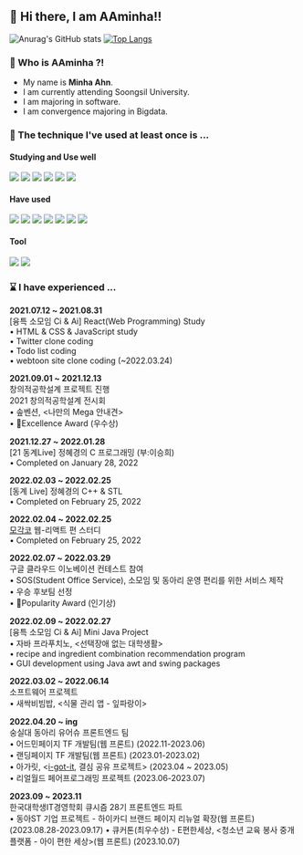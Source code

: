 ## 👋 Hi there, I am AAminha!!

![Anurag's GitHub stats](https://github-readme-stats.vercel.app/api?username=aaminha&show_icons=true&theme=radical) [![Top Langs](https://github-readme-stats.vercel.app/api/top-langs/?username=aaminha&langs_count=10&layout=compact&theme=dark)](https://github.com/aaminha/aaminha)

### 🤔 Who is AAminha ?!
* My name is __Minha Ahn__.
* I am currently attending Soongsil University.
* I am majoring in software.
* I am convergence majoring in Bigdata.

### :wrench: The technique I've used at least once is ...
#### Studying and Use well
<img src="https://img.shields.io/badge/javascript-F7DF1E?style=for-the-badge&logo=javascript&logoColor=white"> <img src="https://img.shields.io/badge/typescript-3178C6?style=for-the-badge&logo=typescript&logoColor=white"> <img src="https://img.shields.io/badge/react-61DAFB?style=for-the-badge&logo=react&logoColor=white"> <img src="https://img.shields.io/badge/tailwindcss-06B6D4?style=for-the-badge&logo=tailwindcss&logoColor=white"> <img src="https://img.shields.io/badge/reactquery-FF4154?style=for-the-badge&logo=reactquery&logoColor=white"> <img src="https://img.shields.io/badge/recoil-f26b00?style=for-the-badge&logo=">
#### Have used
<img src="https://img.shields.io/badge/c-A8B9CC?style=for-the-badge&logo=c&logoColor=white"> <img src="https://img.shields.io/badge/c++-00599C?style=for-the-badge&logo=c++&logoColor=white"> <img src="https://img.shields.io/badge/python-3776AB?style=for-the-badge&logo=python&logoColor=white"> <img src="https://img.shields.io/badge/JAVA-007396?style=for-the-badge&logo=java&logoColor=white"> <img src="https://img.shields.io/badge/r-276DC3?style=for-the-badge&logo=r&logoColor=white"> <img src="https://img.shields.io/badge/html5-E34F26?style=for-the-badge&logo=html5&logoColor=white"> <img src="https://img.shields.io/badge/css-1572B6?style=for-the-badge&logo=css3&logoColor=white">
#### Tool
<img src="https://img.shields.io/badge/github-181717?style=for-the-badge&logo=github&logoColor=white"> <img src="https://img.shields.io/badge/slack-4A154B?style=for-the-badge&logo=slack&logoColor=white">

### :hourglass: I have experienced ...
__2021.07.12 ~ 2021.08.31__  
[융특 소모임 Ci & Ai] React(Web Programming) Study  
• HTML & CSS & JavaScript study  
• Twitter clone coding  
• Todo list coding  
• webtoon site clone coding (~2022.03.24)

__2021.09.01 ~ 2021.12.13__  
창의적공학설계 프로젝트 진행  
2021 창의적공학설계 전시회  
• 솦벤션, <나만의 Mega 안내견>  
• 🏅Excellence Award (우수상)  

__2021.12.27 ~ 2022.01.28__  
[21 동계Live] 정혜경의 C 프로그래밍 (부:이승희)  
• Completed on January 28, 2022

__2022.02.03 ~ 2022.02.25__  
[동계 Live] 정혜경의 C++ & STL  
• Completed on February 25, 2022

__2022.02.04 ~ 2022.02.25__  
[모각코](https://cafe.naver.com/codeuniv) 웹-리액트 편 스터디  
• Completed on February 25, 2022

__2022.02.07 ~ 2022.03.29__  
구글 클라우드 이노베이션 컨테스트 참여  
• SOS(Student Office Service), 소모임 및 동아리 운영 편리를 위한 서비스 제작  
• 우승 후보팀 선정  
• 🏅Popularity Award (인기상)

__2022.02.09 ~ 2022.02.27__  
[융특 소모임 Ci & Ai] Mini Java Project  
• 자바 프라푸치노, <선택장애 없는 대학생활>  
• recipe and ingredient combination recommendation program  
• GUI development using Java awt and swing packages 

__2022.03.02 ~ 2022.06.14__  
소프트웨어 프로젝트   
• 새싹비빔밥, <식물 관리 앱 - 잎파랑이>

__2022.04.20 ~ ing__  
숭실대 동아리 유어슈 프론트엔드 팀  
• 어드민페이지 TF 개발팀(웹 프론트) (2022.11-2023.06)  
• 랜딩페이지 TF 개발팀(웹 프론트) (2023.01-2023.02)  
• 아가릿, <[i-got-it](https://i-got-it.soomsil.de), 결심 공유 프로젝트> (2023.04 ~ 2023.05)  
• 리얼월드 페어프로그래밍 프로젝트 (2023.06-2023.07)  

__2023.09 ~ 2023.11__  
한국대학생IT경영학회 큐시즘 28기 프론트엔드 파트  
• 동아ST 기업 프로젝트 - 하이카디 브랜드 페이지 리뉴얼 확장(웹 프론트) (2023.08.28-2023.09.17)
• 큐커톤(최우수상) - E편한세상, <청소년 교육 봉사 중개 플랫폼 - 아이 편한 세상>(웹 프론트) (2023.10.07)
